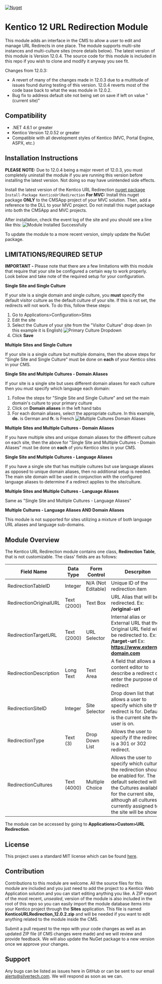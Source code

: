 [![Nuget](https://img.shields.io/badge/nuget-v12.0.4-blue.svg)](https://www.nuget.org/packages/KenticoURLRedirection/)
# Kentico 12 URL Redirection Module
This module adds an interface in the CMS to allow a user to edit and manage URL Redirects in one place. The module supports multi-site instances and multi-culture sites (more details below). The latest version of this module is Version 12.0.4. The source code for this module is included in this repo if you wish to clone and modify it anyway you see fit. 

Changes from 12.0.3:
 - A revert of many of the changes made in 12.0.3 due to a multitude of issues found during testing of this version. 12.0.4 reverts most of the code base back to what the was module in 12.0.2.
 - Bug fix to address default site not being set on save if left on value "(current site)"

## Compatibility

 - .NET 4.6.1 or greater
 - Kentico Version 12.0.52 or greater
 - Compatible with all development styles of Kentico (MVC, Portal Engine, ASPX, etc.)

## Installation Instructions

**PLEASE NOTE:** Due to 12.0.4 being a major revert of 12.0.3, you must completely uninstall the module if you are running this version before installing the latest version. Not doing so may have unintended side effects.

Install the latest version of the Kentico URL Redirection [nuget package](https://www.nuget.org/packages/KenticoURLRedirection/)
`Install-Package KenticoUrlRedirection`
**For MVC:** Install this nuget package **ONLY** to the CMSApp project of your MVC solution. Then, add a reference to the DLL to your MVC project. Do not install this nuget package into both the CMSApp and MVC projects.

After installation, check the event log of the site and you should see a line like this:
![Module Installed Successfully](https://github.com/silvertech/KenticoURLRedirectionModule/blob/master/Readme%20Assets/moduleintalled-eventlog.png?raw=true)

To update the module to a more recent version, simply update the NuGet package.

## LIMITATIONS/REQUIRED SETUP
**IMPORTANT -** Please note that there are a few limitations with this module that require that your site be configured a certain way to work properly. Look below and take note of the required setup for your configuration.


**Single Site and Single Culture**

If your site is a single domain and single culture, you **must** specify the default visitor culture as the default culture of your site. If this is not set, the redirects will not work. To do this, follow these steps:

 1. Go to Applications>Configuration>Sites
 2. Edit the site
 3. Select the Culture of your site from the "Visitor Culture" drop down (in this example it is English)
 ![Primary Culture Dropdown](https://raw.githubusercontent.com/silvertech/KenticoURLRedirectionModule/master/Readme%20Assets/singlesite-singleculture.png)
 4. Click **Save**


**Multiple Sites and Single Culture**

If your site is a single culture but multiple domains, then the above steps for "Single Site and Single Culture" must be done on **each** of your Kentico sites in your CMS.


**Single Site and Multiple Cultures - Domain Aliases**

If your site is a single site but uses different domain aliases for each culture then you must specify which language each domain:

 1. Follow the steps for "Single Site and Single Culture" and set the main domain's culture to your primary culture
 2. Click on **Domain aliases** in the left hand tabs
 3. For each domain aliases, select the appropriate culture. In this example, **de.** is German and **fr.** is French
![Multiple Cultures Domain Aliases](https://github.com/silvertech/KenticoURLRedirectionModule/blob/master/Readme%20Assets/singlesite-domainaliases.png?raw=true)


**Multiple Sites and Multiple Cultures - Domain Aliases**

If you have multiple sites and unique domain aliases for the different culture on each site, then the above for "Single Site and Multiple Cultures - Domain Aliases" must be done on **each** of yoru Kentico sites in your CMS.


**Single Site and Multiple Cultures - Language Aliases**

If you have a single site that has multiple cultures but use language aliases as opposed to unique domain aliases, then no additional setup is needed. The main site domain will be used in conjunction with the configured language aliases to determine if a redirect applies to the site/culture.


**Multiple Sites and Multiple Cultures - Language Aliases**

Same as "Single Site and Multiple Cultures - Language Aliases"


**Multiple Cultures - Language Aliases AND Domain Aliases**

This module is not supported for sites utilizing a mixture of both language URL aliases and language sub-domains.

## Module Overview
The Kentico URL Redirection module contains one class, **Redirection Table**, that is not customizable. The class' fields are as follows:

| Field Name  | Data Type | Form Control | Descrpiton |
|--|--|--|--|
| RedirectionTableID | Integer | N/A (Not Editable) | Unique ID of the redirection item |
| RedirectionOriginalURL | Text (2000) | Text Box | URL Alias that will be redirected. Ex: **/original-url** |
| RedirectionTargetURL | Text (2000) | URL Selector | Internal alias or External URL that the Original URL field will be redirected to. Ex: **/target-url** Ex: **https://www.external-domain.com** |
| RedirectionDescription | Long Text | Text Area | A field that allows a content editor to describe a redirect or enter the purpose of a redirect |
| RedirectionSiteID | Integer | Site Selector | Drop down list that allows a user to specify which site the redirect is for. Default is the current site the user is on. |
| RedirectionType | Text (3) | Drop Down List | Allows the user to specify if the redirect is a 301 or 302 redirect. |
| RedirectionCultures | Text (4000) | Multiple Choice | Allows the user to specify which cultures the redirection should be enabled for. The default selected will be the Cultures available for the current site, although all cultures currently assigned to the site will be shown. |

The module can be accessed by going to **Applications>Custom>URL Redirection**.

## License
This project uses a standard MIT license which can be found [here](https://github.com/silvertech/KenticoURLRedirectionModule/blob/master/LICENSE).

## Contribution
Contributions to this module are welcome. All the source files for this module are included and you just need to add the project to a Kentico Web Application solution and you can start editing anything you like. A ZIP export of the most recent, _unsealed_, version of the module is also included in the root of this repo so you can easily import the module database items into your Kentico project through the **Sites** application. This file is named **KenticoURLRedirection_12.0.2.zip** and will be needed if you want to edit anything related to the module inside the CMS.

 Submit a pull request to the repo with your code changes as well as an updated ZIP file (if CMS changes were made) and we will review and provide feedback. We will also update the NuGet package to a new version once we approve your changes.

## Support
Any bugs can be listed as issues here in GitHub or can be sent to our email alerts@silvertech.com. We will respond as soon as we can.